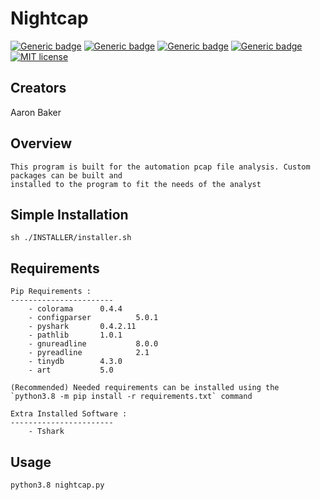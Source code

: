 # Nightcap
[![Generic badge](https://img.shields.io/badge/Python-3.8-blue.svg)](https://www.python.org/downloads/release/python-373/)
[![Generic badge](https://img.shields.io/badge/build-passing-GREEN.svg)]()
[![Generic badge](https://img.shields.io/badge/version-1.0-GREEN.svg)]()
[![Generic badge](https://img.shields.io/badge/wiki-in_progress-yellow.svg)](https://github.com/abaker2010/nightcap/wiki)
[![MIT license](https://img.shields.io/badge/License-MIT-blue.svg)](https://github.com/abaker2010/nightcap/blob/master/LICENSE)


Creators 
-----------------------
Aaron Baker

Overview
-----------------------

	This program is built for the automation pcap file analysis. Custom packages can be built and 
	installed to the program to fit the needs of the analyst


Simple Installation
-----------------------
	sh ./INSTALLER/installer.sh
	
Requirements
-----------------------
	Pip Requirements : 
	-----------------------
		- colorama		0.4.4
		- configparser 	        5.0.1
		- pyshark		0.4.2.11
		- pathlib		1.0.1
		- gnureadline	        8.0.0
		- pyreadline 	        2.1
		- tinydb		4.3.0
		- art 			5.0
	
	(Recommended) Needed requirements can be installed using the `python3.8 -m pip install -r requirements.txt` command

	Extra Installed Software : 
	-----------------------
		- Tshark
		


Usage
-----------------------

	python3.8 nightcap.py
